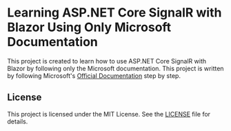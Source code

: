 # Learning ASP.NET Core SignalR with Blazor Using Only Microsoft Documentation

This project is created to learn how to use ASP.NET Core SignalR with Blazor by following only the Microsoft documentation. This project is written by following Microsoft's [Official Documentation](https://learn.microsoft.com/en-us/aspnet/core/blazor/tutorials/signalr-blazor?view=aspnetcore-8.0&tabs=visual-studio) step by step.

## License

This project is licensed under the MIT License. See the [LICENSE](https://github.com/BetulTugce/BlazorSignalRChatDotNet8-WebAssembly?tab=MIT-1-ov-file) file for details.
